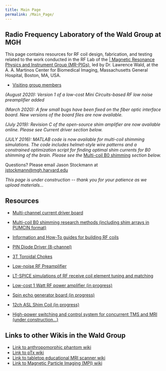 ```yaml
---
title: Main Page
permalink: /Main_Page/
---
```


## Radio Frequency Laboratory of the Wald Group at MGH

This page contains resources for RF coil design, fabrication, and
testing related to the work conducted in the RF Lab of the [\| Magnetic
Resonance Physics and Instrument Group
(MR-PIGs)](https://www.nmr.mgh.harvard.edu/lab/mr-pig), led by Dr.
Lawrence Wald, at the A. A. Martinos Center for Biomedical Imaging,
Massachusetts General Hospital, Boston, MA, USA.

- <a href="/Visiting_group_members" class="wikilink"
  title="Visiting group members">Visiting group members</a>

*(August 2020): Version 1 of a low-cost Mini Circuits-based RF low noise
preamplifier added*

*(March 2020): A few small bugs have been fixed on the fiber optic
interface board. New versions of the board files are now available.*

*(July 2019): Revision C of the open-source shim amplifier are now
available online. Please see Current driver section below.*

*(JULY 2016): MATLAB code is now available for multi-coil shimming
simulations. The code includes helmet-style wire patterns and a
constrained optimization script for finding optimal shim currents for B0
shimming of the brain. Please see the*
<a href="/Multi-coil_B0_shimming" class="wikilink"
title="Multi-coil B0 shimming">Multi-coil B0 shimming</a> *section
below.*

Questions? Please email Jason Stockmann at jstockmann@mgh.harvard.edu

*This page is under construction -- thank you for your patience as we
upload materials...*

## Resources

- <a href="/Current_driver:Current_driver" class="wikilink"
  title="Multi-channel current driver board">Multi-channel current driver
  board</a>

<!-- -->

- <a href="/Multi-coil_B0_shimming" class="wikilink"
  title="Multi-coil B0 shimming research methods (including shim arrays in PUMCIN format)">Multi-coil
  B0 shimming research methods (including shim arrays in PUMCIN
  format)</a>

<!-- -->

- <a href="/Information_and_How-To_guides_for_building_RF_coils"
  class="wikilink"
  title="Information and How-To guides for building RF coils">Information
  and How-To guides for building RF coils</a>

<!-- -->

- <a href="/PIN_Diode_Driver_(8-channel)" class="wikilink"
  title="PIN Diode Driver (8-channel)">PIN Diode Driver (8-channel)</a>

<!-- -->

- <a href="/3T_Toroidal_Chokes" class="wikilink"
  title="3T Toroidal Chokes">3T Toroidal Chokes</a>

<!-- -->

- <a href="/Low-noise_RF_Preamplifier" class="wikilink"
  title="Low-noise RF Preamplifier">Low-noise RF Preamplifier</a>

<!-- -->

- <a
  href="/LT-SPICE_simulations_of_RF_receive_coil_element_tuning_and_matching"
  class="wikilink"
  title="LT-SPICE simulations of RF receive coil element tuning and matching">LT-SPICE
  simulations of RF receive coil element tuning and matching</a>

<!-- -->

- <a href="/Low-cost_1_Watt_RF_power_amplifier_(in_progress)"
  class="wikilink"
  title="Low-cost 1 Watt RF power amplifier (in progress)">Low-cost 1 Watt
  RF power amplifier (in progress)</a>

<!-- -->

- <a href="/Spin_echo_generator_board_(in_progress)" class="wikilink"
  title="Spin echo generator board (in progress)">Spin echo generator
  board (in progress)</a>

<!-- -->

- <a href="/12ch_ASL_Shim_Coil_(in_progress)" class="wikilink"
  title="12ch ASL Shim Coil (in progress)">12ch ASL Shim Coil (in
  progress)</a>

<!-- -->

- <a
  href="/High-power_switching_and_control_system_for_concurrent_TMS_and_MRI_(under_construction...)"
  class="wikilink"
  title="High-power switching and control system for concurrent TMS and MRI (under construction...)">High-power
  switching and control system for concurrent TMS and MRI (under
  construction...)</a>

## Links to other Wikis in the Wald Group

- [Link to anthropomorphic phantom
  wiki](http://phantoms.martinos.org/Main_Page)
- [Link to pTx wiki](http://ptx.martinos.org)
- [Link to tabletop educational MRI scanner
  wiki](http://tabletop.martinos.org)
- [Link to Magnetic Particle Imaging (MPI)
  wiki](http://mpi.martinos.org)